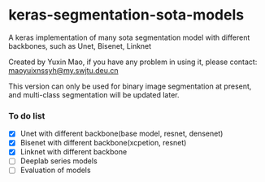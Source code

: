 # keras-segmentation-sota-models
A keras implementation of many sota segmentation model with different backbones, such as Unet, Bisenet, Linknet

Created by Yuxin Mao, if you have any problem in using it, please contact: maoyuixnssyh@my.swjtu.deu.cn

This version can only be used for binary image segmentation at present, and multi-class segmentation will be updated later.

### To do list
- [x] Unet with different backbone(base model, resnet, densenet)
- [x] Bisenet with different backbone(xcpetion, resnet)
- [x] Linknet with different backbone
- [ ] Deeplab series models
- [ ] Evaluation of models
